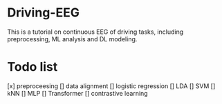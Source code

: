 # Driving-EEG
This is a tutorial on continuous EEG of driving tasks, including preprocessing, ML analysis and DL modeling.

# Todo list
[x] preproceesing
[] data alignment
[] logistic regression
[] LDA
[] SVM
[] kNN
[] MLP
[] Transformer
[] contrastive learning
